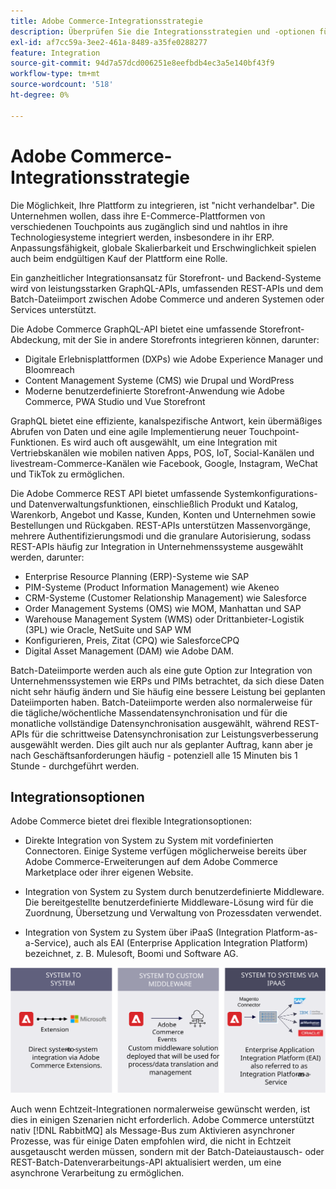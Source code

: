 ```yaml
---
title: Adobe Commerce-Integrationsstrategie
description: Überprüfen Sie die Integrationsstrategien und -optionen für Ihre Adobe Commerce-Implementierung.
exl-id: af7cc59a-3ee2-461a-8489-a35fe0288277
feature: Integration
source-git-commit: 94d7a57dcd006251e8eefbdb4ec3a5e140bf43f9
workflow-type: tm+mt
source-wordcount: '518'
ht-degree: 0%

---
```


# Adobe Commerce-Integrationsstrategie

Die Möglichkeit, Ihre Plattform zu integrieren, ist &quot;nicht verhandelbar&quot;. Die Unternehmen wollen, dass ihre E-Commerce-Plattformen von verschiedenen Touchpoints aus zugänglich sind und nahtlos in ihre Technologiesysteme integriert werden, insbesondere in ihr ERP. Anpassungsfähigkeit, globale Skalierbarkeit und Erschwinglichkeit spielen auch beim endgültigen Kauf der Plattform eine Rolle.

Ein ganzheitlicher Integrationsansatz für Storefront- und Backend-Systeme wird von leistungsstarken GraphQL-APIs, umfassenden REST-APIs und dem Batch-Dateiimport zwischen Adobe Commerce und anderen Systemen oder Services unterstützt.

Die Adobe Commerce GraphQL-API bietet eine umfassende Storefront-Abdeckung, mit der Sie in andere Storefronts integrieren können, darunter:

- Digitale Erlebnisplattformen (DXPs) wie Adobe Experience Manager und Bloomreach
- Content Management Systeme (CMS) wie Drupal und WordPress
- Moderne benutzerdefinierte Storefront-Anwendung wie Adobe Commerce, PWA Studio und Vue Storefront

GraphQL bietet eine effiziente, kanalspezifische Antwort, kein übermäßiges Abrufen von Daten und eine agile Implementierung neuer Touchpoint-Funktionen. Es wird auch oft ausgewählt, um eine Integration mit Vertriebskanälen wie mobilen nativen Apps, POS, IoT, Social-Kanälen und livestream-Commerce-Kanälen wie Facebook, Google, Instagram, WeChat und TikTok zu ermöglichen.

Die Adobe Commerce REST API bietet umfassende Systemkonfigurations- und Datenverwaltungsfunktionen, einschließlich Produkt und Katalog, Warenkorb, Angebot und Kasse, Kunden, Konten und Unternehmen sowie Bestellungen und Rückgaben. REST-APIs unterstützen Massenvorgänge, mehrere Authentifizierungsmodi und die granulare Autorisierung, sodass REST-APIs häufig zur Integration in Unternehmenssysteme ausgewählt werden, darunter:

- Enterprise Resource Planning (ERP)-Systeme wie SAP
- PIM-Systeme (Product Information Management) wie Akeneo
- CRM-Systeme (Customer Relationship Management) wie Salesforce
- Order Management Systems (OMS) wie MOM, Manhattan und SAP
- Warehouse Management System (WMS) oder Drittanbieter-Logistik (3PL) wie Oracle, NetSuite und SAP WM
- Konfigurieren, Preis, Zitat (CPQ) wie SalesforceCPQ
- Digital Asset Management (DAM) wie Adobe DAM.

Batch-Dateiimporte werden auch als eine gute Option zur Integration von Unternehmenssystemen wie ERPs und PIMs betrachtet, da sich diese Daten nicht sehr häufig ändern und Sie häufig eine bessere Leistung bei geplanten Dateiimporten haben. Batch-Dateiimporte werden also normalerweise für die tägliche/wöchentliche Massendatensynchronisation und für die monatliche vollständige Datensynchronisation ausgewählt, während REST-APIs für die schrittweise Datensynchronisation zur Leistungsverbesserung ausgewählt werden. Dies gilt auch nur als geplanter Auftrag, kann aber je nach Geschäftsanforderungen häufig - potenziell alle 15 Minuten bis 1 Stunde - durchgeführt werden.

## Integrationsoptionen

Adobe Commerce bietet drei flexible Integrationsoptionen:

- Direkte Integration von System zu System mit vordefinierten Connectoren. Einige Systeme verfügen möglicherweise bereits über Adobe Commerce-Erweiterungen auf dem Adobe Commerce Marketplace oder ihrer eigenen Website.

- Integration von System zu System durch benutzerdefinierte Middleware. Die bereitgestellte benutzerdefinierte Middleware-Lösung wird für die Zuordnung, Übersetzung und Verwaltung von Prozessdaten verwendet.

- Integration von System zu System über iPaaS (Integration Platform-as-a-Service), auch als EAI (Enterprise Application Integration Platform) bezeichnet, z. B. Mulesoft, Boomi und Software AG.

![Adobe Commerce-Integrationsoptionen](../../assets/playbooks/integration-options.svg)

Auch wenn Echtzeit-Integrationen normalerweise gewünscht werden, ist dies in einigen Szenarien nicht erforderlich. Adobe Commerce unterstützt nativ [!DNL RabbitMQ] als Message-Bus zum Aktivieren asynchroner Prozesse, was für einige Daten empfohlen wird, die nicht in Echtzeit ausgetauscht werden müssen, sondern mit der Batch-Dateiaustausch- oder REST-Batch-Datenverarbeitungs-API aktualisiert werden, um eine asynchrone Verarbeitung zu ermöglichen.
